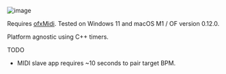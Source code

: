 ![image](https://github.com/user-attachments/assets/e3d33578-6de9-48e6-942d-ee126b28faf1)

Requires [ofxMidi](https://github.com/danomatika/ofxMidi).
Tested on Windows 11 and macOS M1 / OF version 0.12.0.

Platform agnostic using C++ timers.

TODO
- MIDI slave app requires ~10 seconds to pair target BPM.

